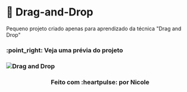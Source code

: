 # :dizzy: Drag-and-Drop
Pequeno projeto criado apenas para aprendizado da técnica "Drag and Drop" 

<h3> :point_right: Veja uma prévia do projeto<h3>

![Drag and Drop](https://github.com/Nicole-Marinho-Espindola/Drag-and-Drop/assets/111541571/df4ee491-8609-4c7b-87c4-65656e12cb12)

<h3 align="center">Feito com :heartpulse: por Nicole<h3>
